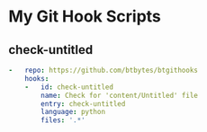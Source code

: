 # My Git Hook Scripts


## check-untitled

```yaml
-   repo: https://github.com/btbytes/btgithooks
    hooks:
    -   id: check-untitled
        name: Check for 'content/Untitled' file
        entry: check-untitled
        language: python
        files: '.*'
```
